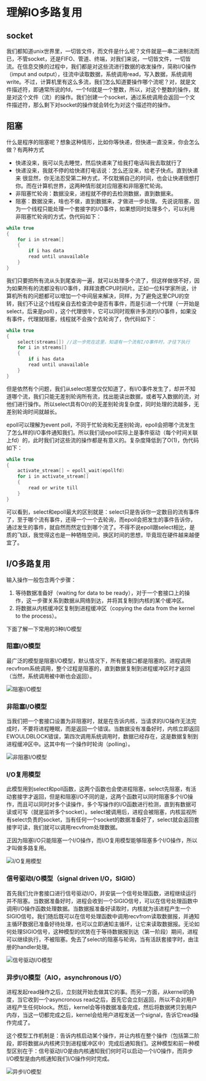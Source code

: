 # 理解IO多路复用

## socket
我们都知道unix世界里，一切皆文件，而文件是什么呢？文件就是一串二进制流而已，不管socket，还是FIFO、管道、终端，对我们来说，一切皆文件，一切皆流。在信息交换的过程中，我们都是对这些流进行数据的收发操作，简称I/O操作（imput and output），往流中读取数据，系统调用read，写入数据，系统调用write。不过，计算机里有这么多流，我们怎么知道要操作哪个流呢？对，就是文件描述符，即通常所说的fd，一个fd就是一个整数，所以，对这个整数的操作，就是对这个文件（流）的操作。我们创建一个socket，通过系统调用会返回一个文件描述符，那么剩下对socket的操作就会转化为对这个描述符的操作。
## 阻塞
什么是程序的阻塞呢？想象这种情形，比如你等快递，但快递一直没来，你会怎么做？有两种方式
- 快递没来，我可以先去睡觉，然后快递来了给我打电话叫我去取就行了
- 快递没来，我就不停的给快递打电话说：怎么还没来，给老子快点。直到快递来
很显然，你无法忍受第二种方式，不仅耽搁自己的时间，也会让快递很想打你。而在计算机世界，这两种情形就对应阻塞和非阻塞忙轮询。
- 非阻塞忙轮询：数据没来，进程就不停的去检测数据，直到数据来。
- 阻塞：数据没来，啥也不做，直到数据来，才做进一步处理。
先说说阻塞，因为一个线程只能处理一个套接字的I/O事件，如果想同时处理多个，可以利用非阻塞忙轮询的方式，伪代码如下：
```c
while true
{
    for i in stream[]
    {
        if i has data
        read until unavailable
    }
}
```
我们只要把所有流从头到尾查询一遍，就可以处理多个流了，但这样做很不好，因为如果所有的流都没有I/O事件，拜拜浪费CPU时间片。正如一位科学家所说，计算机所有的问题都可以增加一个中间层来解决，同样，为了避免这里CPU的空转，我们不让这个线程亲自去检查流中是否有事件，而是引进一个代理（一开始是select，后来是poll），这个代理很牛，它可以同时观察许多流的I/O事件，如果没有事件，代理就阻塞，线程就不会挨个去轮询了，伪代码如下：
```c
while true
{
    select(streams[]) //这一步死在这里，知道有一个流有I/O事件时，才往下执行
    for i in streams[]
    {
        if i has data
        read until unavailable
    }
}
```
但是依然有个问题，我们从select那里仅仅知道了，有I/O事件发生了，却并不知道哪个流，我们只能无差别轮询所有流，找出能读出数据，或者写入数据的流，对他们进行操作。所以select具有O(n)的无差别轮询复杂度，同时处理的流越多，无差别轮询时间就越长。

epoll可以理解为event poll，不同于忙轮询和无差别轮询，epoll会把哪个流发生了怎么样的I/O事件通知我们。所以我们说epoll实际上是事件驱动（每个时间关联上fd）的，此时我们对这些流的操作都是有意义的。复杂度降低到了O(1)，伪代码如下：
```c
while true
{
    activate_stream[] = epoll_wait(epollfd)
    for i in activate_stream[]
    {
        read or write till
    }
}
```

可以看到，select和epoll最大的区别就是：select只是告诉你一定数目的流有事件了，至于哪个流有事件，还得一个一个去轮询，而epoll会把发生的事件告诉你，通过发生的事件，就自然而然定位到哪个流了。不得不说epoll跟select相比，是质的飞跃，我觉得这也是一种牺牲空间，换区时间的思想，毕竟现在硬件越来越便宜了。
## I/O多路复用
输入操作一般包含两个步骤：
1. 等待数据准备好（waiting for data to be ready），对于一个套接口上的操作，这一步骤关系到数据从网络到达，并将其复制到内核的某个缓冲区。
2. 将数据从内核缓冲区复制到进程缓冲区（copying the data from the kernel to the process）。

下面了解一下常用的3种I/O模型

### 阻塞I/O模型
最广泛的模型是阻塞I/O模型，默认情况下，所有套接口都是阻塞的。进程调用recvfrom系统调用，整个过程是阻塞的，直到数据复制到进程缓冲区时才返回（当然，系统调用被中断也会返回）。

![阻塞I/O模型](img/IOmultiplexing/1.png)
### 非阻塞I/O模型
当我们把一个套接口设置为非阻塞时，就是在告诉内核，当请求的I/O操作无法完成时，不要将进程睡眠，而是返回一个错误。当数据没有准备好时，内核立即返回EWOULDBLOCK错误，第四次调用系统调用时，数据已经存在，这是数据复制到进程缓冲区中。这其中有一个操作时轮询（polling）。

![非阻塞I/O模型](img/IOmultiplexing/2.png)
### I/O复用模型
此模型用到select和poll函数，这两个函数也会使进程阻塞，select先阻塞，有活动套接字才返回，但是和阻塞I/O不同的是，这两个函数可以同时阻塞多个I/O操作，而且可以同时对多个读操作，多个写操作的I/O函数进行检测，直到有数据可读或可写（就是监听多个socket）。select被调用后，进程会被阻塞，内核监视所有select负责的socket，当有任何一个socket的数据准备好了，select就会返回套接字可读，我们就可以调用recvfrom处理数据。

正因为阻塞I/O只能阻塞一个I/O操作，而I/O复用模型能够阻塞多个I/O操作，所以才叫做多路复用。

![I/O复用模型](img/IOmultiplexing/3.png)

### 信号驱动I/O模型（signal driven I/O，SIGIO）
首先我们允许套接口进行信号驱动I/O，并安装一个信号处理函数，进程继续运行并不阻塞。当数据准备好时，进程会收到一个SIGIO信号，可以在信号处理函数中调用I/O操作函数处理数据。当数据报准备好读取时，内核就为该进程产生一个SIGIO信号。我们随后既可以在信号处理函数中调用recvfrom读取数据报，并通知主循环数据已准备好待处理，也可以立即通知主循环，让它来读取数据报。无论如何处理SIGIO信号，这种模型的优势在于等待数据报到达（第一阶段）期间，进程可以继续执行，不被阻塞。免去了select的阻塞与轮询，当有活跃套接字时，由注册的handler处理。

![信号驱动I/O模型](img/IOmultiplexing/4.png)

### 异步I/O模型（AIO，asynchronous I/O）
进程发起read操作之后，立刻就开始去做其它的事。而另一方面，从kernel的角度，当它收到一个asyncronous read之后，首先它会立刻返回，所以不会对用户进程产生任何block。然后，kernel会等待数据准备完成，然后将数据拷贝到用户内存，当这一切都完成之后，kernel会给用户进程发送一个signal，告诉它read操作完成了。

这个模型工作机制是：告诉内核启动某个操作，并让内核在整个操作（包括第二阶段，即将数据从内核拷贝到进程缓冲区中）完成后通知我们。这种模型和前一种模型区别在于：信号驱动I/O是由内核通知我们何时可以启动一个I/O操作，而异步I/O模型是由内核通知我们I/O操作何时完成。

![异步I/O模型](img/IOmultiplexing/5.png)
